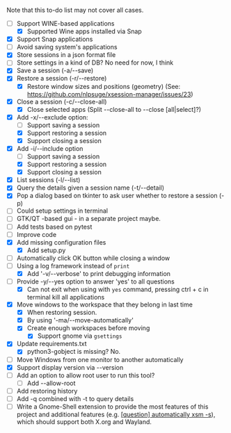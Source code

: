 Note that this to-do list may not cover all cases.

- [ ] Support WINE-based applications
  - [x] Supported Wine apps installed via Snap
- [x] Support Snap applications
- [ ] Avoid saving system's applications
- [x] Store sessions in a json format file
- [ ] Store settings in a kind of DB? No need for now, I think
- [x] Save a session (-a/--save)
- [x] Restore a session (-r/--restore)
  - [x] Restore window sizes and positions (geometry) (See: https://github.com/nlpsuge/xsession-manager/issues/23)
- [x] Close a session (-c/--close-all)
  - [x] Close selected apps (Split --close-all to --close [all|select]?)
- [x] Add -x/--exclude option:
  - [ ] Support saving a session
  - [x] Support restoring a session
  - [x] Support closing a session
- [x] Add -i/--include option
  - [ ] Support saving a session
  - [x] Support restoring a session
  - [x] Support closing a session
- [x] List sessions (-l/--list)
- [x] Query the details given a session name (-t/--detail)
- [x] Pop a dialog based on tkinter to ask user whether to restore a session (-p)
- [ ] Could setup settings in terminal
- [ ] GTK/QT -based gui - in a separate project maybe.
- [ ] Add tests based on pytest
- [ ] Improve code
- [x] Add missing configuration files
  - [x] Add setup.py
- [ ] Automatically click OK button while closing a window
- [ ] Using a log framework instead of `print`
  - [x] Add '-v/--verbose' to print debugging information
- [ ] Provide -y/--yes option to answer 'yes' to all questions
  - [x] Can not exit when using with `yes` command, pressing ctrl + c in terminal kill all applications 
- [x] Move windows to the workspace that they belong in last time 
  - [x] When restoring session.
  - [x] By using '-ma/--move-automatically'
  - [x] Create enough workspaces before moving
    - [x] Support gnome via `gsettings`
- [x] Update requirements.txt
  - [x] python3-gobject is missing? No.
- [ ] Move Windows from one monitor to another automatically
- [x] Support display version via --version
- [ ] Add an option to allow root user to run this tool?
    - [ ] Add --allow-root
- [ ] Add restoring history
- [ ] Add -q combined with -t to query details
- [ ] Write a Gnome-Shell extension to provide the most features of this project and additional features (e.g. [[question] automatically xsm -s](https://github.com/nlpsuge/xsession-manager/issues/30)), which should support both X.org and Wayland.
